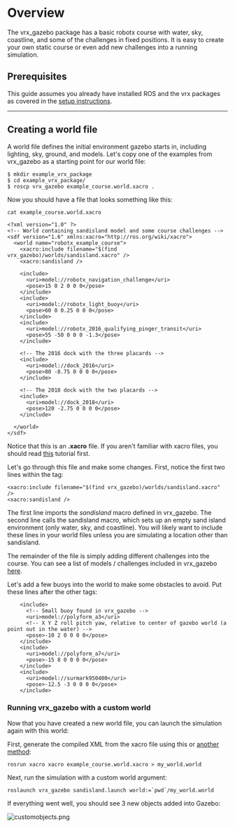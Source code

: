 # Overview
The vrx_gazebo package has a basic robotx course with water, sky, coastline, and some of the challenges in fixed positions. It is easy to create your own static course or even add new challenges into a running simulation.

## Prerequisites
This guide assumes you already have installed ROS and the vrx packages as covered in the [setup instructions](https://bitbucket.org/osrf/vrx/wiki/tutorials/SystemSetupInstall).

***
## Creating a world file
A world file defines the initial environment gazebo starts in, including lighting, sky, ground, and models. Let's copy one of the examples from vrx_gazebo as a starting point for our world file:
```
$ mkdir example_vrx_package
$ cd example_vrx_package/
$ roscp vrx_gazebo example_course.world.xacro .
```
Now you should have a file that looks something like this:
```
cat example_course.world.xacro
```
```
<?xml version="1.0" ?>
<!-- World containing sandisland model and some course challenges -->
<sdf version="1.6" xmlns:xacro="http://ros.org/wiki/xacro">
  <world name="robotx_example_course">
    <xacro:include filename="$(find vrx_gazebo)/worlds/sandisland.xacro" />
    <xacro:sandisland />

    <include>
      <uri>model://robotx_navigation_challenge</uri>
      <pose>15 0 2 0 0 0</pose>
    </include>
    <include>
      <uri>model://robotx_light_buoy</uri>
      <pose>60 0 0.25 0 0 0</pose>
    </include>
    <include>
      <uri>model://robotx_2016_qualifying_pinger_transit</uri>
      <pose>55 -50 0 0 0 -1.3</pose>
    </include>

    <!-- The 2016 dock with the three placards -->
    <include>
      <uri>model://dock_2016</uri>
      <pose>80 -8.75 0 0 0 0</pose>
    </include>

    <!-- The 2018 dock with the two placards -->
    <include>
      <uri>model://dock_2018</uri>
      <pose>120 -2.75 0 0 0 0</pose>
    </include>

  </world>
</sdf>
```
Notice that this is an **.xacro** file. If you aren't familiar with xacro files, you should read [this](https://bitbucket.org/osrf/vrx/wiki/tutorials/Working%20with%20xacro%20files) tutorial first.

Let's go through this file and make some changes. First, notice the first two lines within the **<world>** tag:
```
<xacro:include filename="$(find vrx_gazebo)/worlds/sandisland.xacro" />
<xacro:sandisland />
```
The first line imports the *sandisland* macro defined in vrx_gazebo. The second line calls the sandisland macro, which sets up an empty sand island environment (only water, sky, and coastline). You will likely want to include these lines in your world files unless you are simulating a location other than sandisland.

The remainder of the file is simply adding different challenges into the course. You can see a list of models / challenges included in vrx_gazebo [here](https://bitbucket.org/osrf/vrx/src/default/vrx_gazebo/README.md).

Let's add a few buoys into the world to make some obstacles to avoid. Put these lines after the other **<include>** tags:
```
    <include>
      <!-- Small buoy found in vrx_gazebo -->
      <uri>model://polyform_a3</uri>
      <!-- X Y Z roll pitch yaw, relative to center of gazebo world (a point out in the water) -->
      <pose>-10 2 0 0 0 0</pose>
    </include>
    <include>
      <uri>model://polyform_a7</uri>
      <pose>-15 8 0 0 0 0</pose>
    </include>
    <include>
      <uri>model://surmark950400</uri>
      <pose>-12.5 -3 0 0 0 0</pose>
    </include>
```

### Running vrx_gazebo with a custom world
Now that you have created a new world file, you can launch the simulation again with this world:

First, generate the compiled XML from the xacro file using this or [another method](https://bitbucket.org/osrf/vrx/wiki/tutorials/Working%20with%20xacro%20files):
```
rosrun xacro xacro example_course.world.xacro > my_world.world
```
Next, run the simulation with a custom world argument:
```
roslaunch vrx_gazebo sandisland.launch world:=`pwd`/my_world.world
```
If everything went well, you should see 3 new objects added into Gazebo:

![customobjects.png](https://bitbucket.org/repo/BgXLzgM/images/3874067301-customobjects.png)